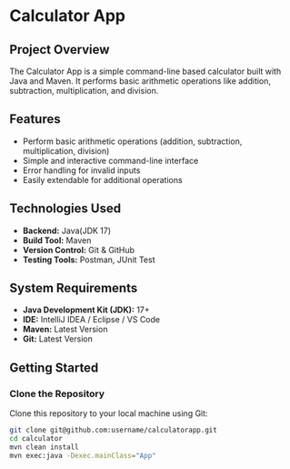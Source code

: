 # Calculator App

## Project Overview
The Calculator App is a simple command-line based calculator built with Java and Maven. It performs basic arithmetic operations like addition, subtraction, multiplication, and division.

## Features
- Perform basic arithmetic operations (addition, subtraction, multiplication, division)
- Simple and interactive command-line interface
- Error handling for invalid inputs
- Easily extendable for additional operations

## Technologies Used
- **Backend:** Java(JDK 17)
- **Build Tool:** Maven
- **Version Control:** Git & GitHub
- **Testing Tools:** Postman, JUnit Test

## System Requirements
- **Java Development Kit (JDK):** 17+
- **IDE:** IntelliJ IDEA / Eclipse / VS Code
- **Maven:** Latest Version
- **Git:** Latest Version

## Getting Started

### Clone the Repository
Clone this repository to your local machine using Git:

```bash
git clone git@github.com:username/calculatorapp.git
cd calculator
mvn clean install
mvn exec:java -Dexec.mainClass="App"
